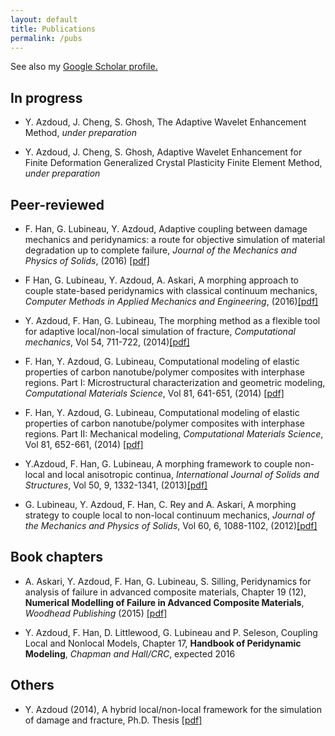 ```yaml
---
layout: default
title: Publications
permalink: /pubs
---
```


See also my [Google Scholar profile.](https://scholar.google.com/citations?user=Sjpa5TYAAAAJ&hl=en)

## In progress

- Y. Azdoud, J. Cheng, S. Ghosh, The Adaptive Wavelet Enhancement Method, _under preparation_

- Y. Azdoud, J. Cheng, S. Ghosh, Adaptive Wavelet Enhancement for Finite Deformation Generalized Crystal Plasticity Finite Element Method, _under preparation_

## Peer-reviewed

- F. Han, G. Lubineau, Y. Azdoud, Adaptive coupling between damage mechanics and peridynamics: a route for objective simulation of material degradation up to complete failure, _Journal of the Mechanics and Physics of Solids_, (2016) [[pdf]](https://www.researchgate.net/profile/Fei_Han5/publication/303320003_Adaptive_coupling_between_damage_mechanics_and_peridynamics_a_route_for_objective_simulation_of_material_degradation_up_to_complete_failure/links/574580fa08ae298602f8029d.pdf)

- F Han, G. Lubineau, Y. Azdoud, A. Askari, A morphing approach to couple state-based peridynamics with classical continuum mechanics, _Computer Methods in Applied Mechanics and Engineering_, (2016)[[pdf]](https://www.researchgate.net/publication/289367008_A_morphing_approach_to_couple_state-based_peridynamics_with_classical_continuum_mechanics)

- Y. Azdoud, F. Han, G. Lubineau, The morphing method as a flexible tool for adaptive local/non-local simulation of fracture, _Computational mechanics_, Vol 54, 711-722, (2014)[[pdf]](https://www.researchgate.net/publication/261217135_The_morphing_method_as_a_flexible_tool_for_adaptive_localnon-local_simulation_of_static_fracture)

- F. Han, Y. Azdoud, G. Lubineau, Computational modeling of elastic properties of carbon nanotube/polymer composites with interphase regions. Part I: Microstructural characterization and geometric modeling, _Computational Materials Science_, Vol 81, 641-651, (2014) [[pdf]](https://www.researchgate.net/publication/259500732_Computational_modeling_of_elastic_properties_of_carbon_nanotubepolymer_composites_with_interphase_regions_Part_I_Micro-structural_characterization_and_geometric_modeling)

- F. Han, Y. Azdoud, G. Lubineau, Computational modeling of elastic properties of carbon nanotube/polymer composites with interphase regions. Part II: Mechanical modeling, _Computational Materials Science_, Vol 81, 652-661, (2014) [[pdf]](https://www.researchgate.net/publication/251559442_Computational_modeling_of_elastic_properties_of_carbon_nanotube_polymer_composites_with_interphase_regions_Part_II_Mechanical_modeling)

- Y.Azdoud, F. Han, G. Lubineau, A morphing framework to couple non-local and local anisotropic continua, _International Journal of Solids and Structures_, Vol 50, 9, 1332-1341, (2013)[[pdf]](https://www.researchgate.net/publication/256543954_A_Morphing_framework_to_couple_non-local_and_local_anisotropic_continua)

- G. Lubineau, Y. Azdoud, F. Han, C. Rey and A. Askari, A morphing strategy to couple local to non-local continuum mechanics, _Journal of the Mechanics and Physics of Solids_, Vol 60, 6, 1088-1102, (2012)[[pdf]](https://www.researchgate.net/publication/235004376_A_morphing_strategy_to_couple_non-local_to_local_continuum_mechanics)

## Book chapters
- A. Askari, Y. Azdoud, F. Han, G. Lubineau, S. Silling, Peridynamics for analysis of failure in advanced composite materials, Chapter 19 (12), **Numerical Modelling of Failure in Advanced Composite Materials**, _Woodhead Publishing_ (2015) [[pdf]](https://www.researchgate.net/publication/281003594_Peridynamics_for_analysis_of_failure_in_advanced_composite_materials)


- Y. Azdoud, F. Han, D. Littlewood, G. Lubineau and P. Seleson, Coupling Local and Nonlocal Models, Chapter 17, **Handbook of Peridynamic Modeling**, _Chapman and Hall/CRC_, expected 2016

## Others

- Y. Azdoud (2014), A hybrid local/non-local framework for the simulation of damage and fracture, Ph.D. Thesis [[pdf]](http://repository.kaust.edu.sa/kaust/handle/10754/312218)
